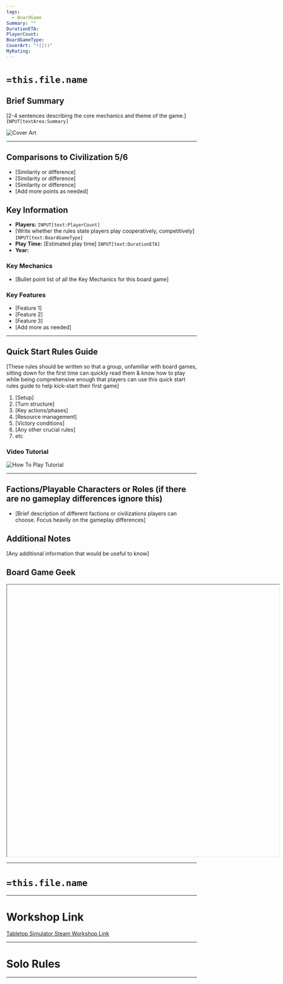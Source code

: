 ```yaml
---
tags:
  - BoardGame
Summary: ""
DurationETA: 
PlayerCount: 
BoardGameType: 
CoverArt: "![]()"
MyRating:
---
```

# `=this.file.name`

## Brief Summary
[2-4 sentences describing the core mechanics and theme of the game.]
`INPUT[textArea:Summary]`

![Cover Art]()

---
## Comparisons to Civilization 5/6
- [Similarity or difference]
- [Similarity or difference]
- [Similarity or difference]
- [Add more points as needed]

## Key Information
- **Players:** `INPUT[text:PlayerCount]`
- [Write whether the rules state players play cooperatively, competitively] `INPUT[text:BoardGameType]`
- **Play Time:** [Estimated play time] `INPUT[text:DurationETA]`
- **Year:** 

### Key Mechanics
- [Bullet point list of all the Key Mechanics for this board game]

### Key Features
- [Feature 1]
- [Feature 2]
- [Feature 3]
- [Add more as needed]

---
## Quick Start Rules Guide
[These rules should be written so that a group, unfamiliar with board games, sitting down for the first time can quickly read them & know how to play while being comprehensive enough that players can use this quick start rules guide to help kick-start their first game]
1. [Setup]
2. [Turn structure]
3. [Key actions/phases]
4. [Resource management]
5. [Victory conditions]
6. [Any other crucial rules]
7. etc

### Video Tutorial
![How To Play Tutorial]()

---
## Factions/Playable Characters or Roles (if there are no gameplay differences ignore this)
- [Brief description of different factions or civilizations players can choose. Focus heavily on the gameplay differences]

## Additional Notes
[Any additional information that would be useful to know]

## Board Game Geek
<iframe src=""width=720 height=720></iframe>

---
# `=this.file.name`


---
# Workshop Link

[Tabletop Simulator Steam Workshop Link]()

---

# Solo Rules


---
